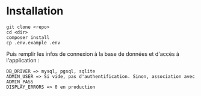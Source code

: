 # Installation

```
git clone <repo>
cd <dir>
composer install
cp .env.example .env
```

Puis remplir les infos de connexion à la base de données et d'accès à l'application :

```
DB_DRIVER => mysql, pgsql, sqlite
ADMIN_USER => Si vide, pas d'authentification. Sinon, association avec ADMIN_PASS
DISPLAY_ERRORS => 0 en production
```
